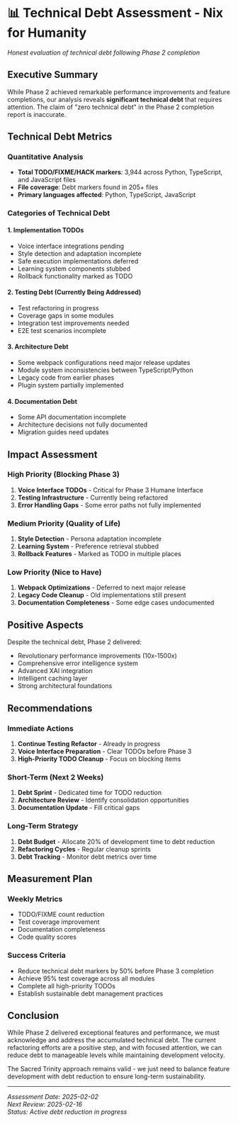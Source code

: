 # 📊 Technical Debt Assessment - Nix for Humanity

*Honest evaluation of technical debt following Phase 2 completion*

## Executive Summary

While Phase 2 achieved remarkable performance improvements and feature completions, our analysis reveals **significant technical debt** that requires attention. The claim of "zero technical debt" in the Phase 2 completion report is inaccurate.

## Technical Debt Metrics

### Quantitative Analysis
- **Total TODO/FIXME/HACK markers**: 3,944 across Python, TypeScript, and JavaScript files
- **File coverage**: Debt markers found in 205+ files
- **Primary languages affected**: Python, TypeScript, JavaScript

### Categories of Technical Debt

#### 1. Implementation TODOs
- Voice interface integrations pending
- Style detection and adaptation incomplete
- Safe execution implementations deferred
- Learning system components stubbed
- Rollback functionality marked as TODO

#### 2. Testing Debt (Currently Being Addressed)
- Test refactoring in progress
- Coverage gaps in some modules
- Integration test improvements needed
- E2E test scenarios incomplete

#### 3. Architecture Debt
- Some webpack configurations need major release updates
- Module system inconsistencies between TypeScript/Python
- Legacy code from earlier phases
- Plugin system partially implemented

#### 4. Documentation Debt
- Some API documentation incomplete
- Architecture decisions not fully documented
- Migration guides need updates

## Impact Assessment

### High Priority (Blocking Phase 3)
1. **Voice Interface TODOs** - Critical for Phase 3 Humane Interface
2. **Testing Infrastructure** - Currently being refactored
3. **Error Handling Gaps** - Some error paths not fully implemented

### Medium Priority (Quality of Life)
1. **Style Detection** - Persona adaptation incomplete
2. **Learning System** - Preference retrieval stubbed
3. **Rollback Features** - Marked as TODO in multiple places

### Low Priority (Nice to Have)
1. **Webpack Optimizations** - Deferred to next major release
2. **Legacy Code Cleanup** - Old implementations still present
3. **Documentation Completeness** - Some edge cases undocumented

## Positive Aspects

Despite the technical debt, Phase 2 delivered:
- Revolutionary performance improvements (10x-1500x)
- Comprehensive error intelligence system
- Advanced XAI integration
- Intelligent caching layer
- Strong architectural foundations

## Recommendations

### Immediate Actions
1. **Continue Testing Refactor** - Already in progress
2. **Voice Interface Preparation** - Clear TODOs before Phase 3
3. **High-Priority TODO Cleanup** - Focus on blocking items

### Short-Term (Next 2 Weeks)
1. **Debt Sprint** - Dedicated time for TODO reduction
2. **Architecture Review** - Identify consolidation opportunities
3. **Documentation Update** - Fill critical gaps

### Long-Term Strategy
1. **Debt Budget** - Allocate 20% of development time to debt reduction
2. **Refactoring Cycles** - Regular cleanup sprints
3. **Debt Tracking** - Monitor debt metrics over time

## Measurement Plan

### Weekly Metrics
- TODO/FIXME count reduction
- Test coverage improvement
- Documentation completeness
- Code quality scores

### Success Criteria
- Reduce technical debt markers by 50% before Phase 3 completion
- Achieve 95% test coverage across all modules
- Complete all high-priority TODOs
- Establish sustainable debt management practices

## Conclusion

While Phase 2 delivered exceptional features and performance, we must acknowledge and address the accumulated technical debt. The current refactoring efforts are a positive step, and with focused attention, we can reduce debt to manageable levels while maintaining development velocity.

The Sacred Trinity approach remains valid - we just need to balance feature development with debt reduction to ensure long-term sustainability.

---

*Assessment Date: 2025-02-02*  
*Next Review: 2025-02-16*  
*Status: Active debt reduction in progress*